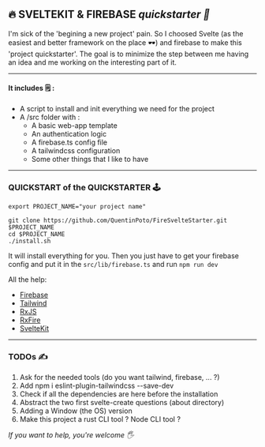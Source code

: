 ## 🔥 SVELTEKIT & FIREBASE *quickstarter 🚀*
I'm sick of the 'begining a new project' pain.
So I choosed Svelte (as the easiest and better framework on the place 🕶) and firebase to make this 'project quickstarter'.
The goal is to minimize the step between me having an idea and me working on the interesting part of it.

---

#### It includes 🗒 :
- A script to install and init everything we need for the project
- A /src folder with :
	- A basic web-app template
	- An authentication logic
	- A firebase.ts config file
	- A tailwindcss configuration
	- Some other things that I like to have

---

### QUICKSTART of the QUICKSTARTER 🕹
```
export PROJECT_NAME="your project name"
```
```
git clone https://github.com/QuentinPoto/FireSvelteStarter.git $PROJECT_NAME
cd $PROJECT_NAME 
./install.sh
```
It will install everything for you.
Then you just have to get your firebase config and put it in the `src/lib/firebase.ts` and run `npm run dev`

All the help:
- [Firebase](https://firebase.google.com/docs/web/setup?authuser=0&hl=fr)
- [Tailwind](https://tailwindcss.com/docs/guides/sveltekit)
- [RxJS](https://rxjs.dev/guide/installation)
- [RxFire](https://github.com/FirebaseExtended/rxfire)
- [SvelteKit](https://kit.svelte.dev/docs/introduction)

---

### TODOs ✍️
1. Ask for the needed tools (do you want tailwind, firebase, ... ?)
1. Add npm i eslint-plugin-tailwindcss --save-dev
2. Check if all the dependencies are here before the installation
3. Abstract the two first svelte-create questions (about directory)
4. Adding a Window (the OS) version
1. Make this project a rust CLI tool ? Node CLI tool ?

*If you want to help, you're welcome 🖐*
